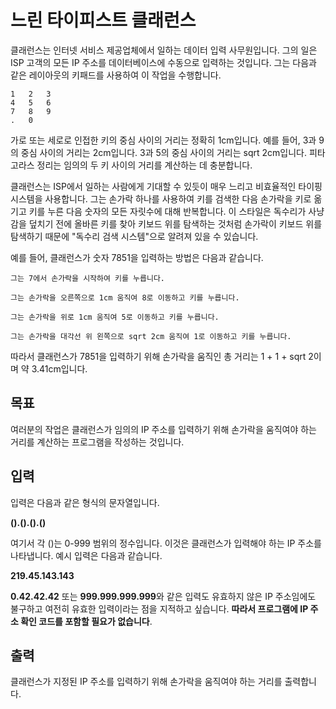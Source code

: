 # 느린 타이피스트 클래런스

클래런스는 인터넷 서비스 제공업체에서 일하는 데이터 입력 사무원입니다. 그의 일은 ISP 고객의 모든 IP 주소를 데이터베이스에 수동으로 입력하는 것입니다. 그는 다음과 같은 레이아웃의 키패드를 사용하여 이 작업을 수행합니다.

```text
1	2	3
4	5	6
7	8	9
.	0	
```
가로 또는 세로로 인접한 키의 중심 사이의 거리는 정확히 1cm입니다. 예를 들어, 3과 9의 중심 사이의 거리는 2cm입니다. 3과 5의 중심 사이의 거리는 sqrt 2cm입니다. 피타고라스 정리는 임의의 두 키 사이의 거리를 계산하는 데 충분합니다.

클래런스는 ISP에서 일하는 사람에게 기대할 수 있듯이 매우 느리고 비효율적인 타이핑 시스템을 사용합니다. 그는 손가락 하나를 사용하여 키를 검색한 다음 손가락을 키로 옮기고 키를 누른 다음 숫자의 모든 자릿수에 대해 반복합니다. 이 스타일은 독수리가 사냥감을 덮치기 전에 올바른 키를 찾아 키보드 위를 탐색하는 것처럼 손가락이 키보드 위를 탐색하기 때문에 "독수리 검색 시스템"으로 알려져 있을 수 있습니다.

예를 들어, 클래런스가 숫자 7851을 입력하는 방법은 다음과 같습니다.

    그는 7에서 손가락을 시작하여 키를 누릅니다.

    그는 손가락을 오른쪽으로 1cm 움직여 8로 이동하고 키를 누릅니다.

    그는 손가락을 위로 1cm 움직여 5로 이동하고 키를 누릅니다.

    그는 손가락을 대각선 위 왼쪽으로 sqrt 2cm 움직여 1로 이동하고 키를 누릅니다.

따라서 클래런스가 7851을 입력하기 위해 손가락을 움직인 총 거리는 1 + 1 + sqrt 2이며 약 3.41cm입니다.

## 목표

여러분의 작업은 클래런스가 임의의 IP 주소를 입력하기 위해 손가락을 움직여야 하는 거리를 계산하는 프로그램을 작성하는 것입니다.

## 입력

입력은 다음과 같은 형식의 문자열입니다.

**().().().()**

여기서 각 ()는 0-999 범위의 정수입니다. 이것은 클래런스가 입력해야 하는 IP 주소를 나타냅니다. 예시 입력은 다음과 같습니다.

**219.45.143.143**

**0.42.42.42** 또는 **999.999.999.999**와 같은 입력도 유효하지 않은 IP 주소임에도 불구하고 여전히 유효한 입력이라는 점을 지적하고 싶습니다. **따라서 프로그램에 IP 주소 확인 코드를 포함할 필요가 없습니다**.

## 출력

클래런스가 지정된 IP 주소를 입력하기 위해 손가락을 움직여야 하는 거리를 출력합니다.
